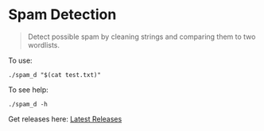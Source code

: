 # Spam Detection
> Detect possible spam by cleaning strings and comparing them to two wordlists.

To use:
```
./spam_d "$(cat test.txt)"
```

To see help:
```
./spam_d -h
```

Get releases here:
[Latest Releases](https://github.com/spam_d/releases/latest)